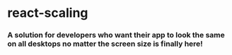 ﻿# react-scaling
### A solution for developers who want their app to look the same on all desktops no matter the screen size is finally here!
